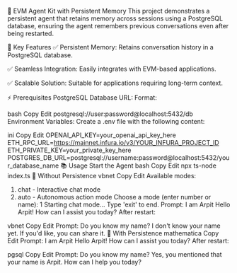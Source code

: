 🚀 EVM Agent Kit with Persistent Memory
This project demonstrates a persistent agent that retains memory across sessions using a PostgreSQL database, ensuring the agent remembers previous conversations even after being restarted.

🎯 Key Features
✅ Persistent Memory: Retains conversation history in a PostgreSQL database.

✅ Seamless Integration: Easily integrates with EVM-based applications.

✅ Scalable Solution: Suitable for applications requiring long-term context.

⚡️ Prerequisites
PostgreSQL Database URL:
Format:

bash
Copy
Edit
postgresql://user:password@localhost:5432/db
Environment Variables: Create a .env file with the following content:

ini
Copy
Edit
OPENAI_API_KEY=your_openai_api_key_here
ETH_RPC_URL=https://mainnet.infura.io/v3/YOUR_INFURA_PROJECT_ID
ETH_PRIVATE_KEY=your_private_key_here
POSTGRES_DB_URL=postgresql://username:password@localhost:5432/your_database_name
📚 Usage
Start the Agent
bash
Copy
Edit
npx ts-node index.ts
💬 Without Persistence
vbnet
Copy
Edit
Available modes:
1. chat - Interactive chat mode
2. auto - Autonomous action mode
Choose a mode (enter number or name): 1
Starting chat mode... Type 'exit' to end.
Prompt: I am Arpit
Hello Arpit! How can I assist you today?
After restart:

vbnet
Copy
Edit
Prompt: Do you know my name?
I don't know your name yet. If you'd like, you can share it.
🧠 With Persistence
mathematica
Copy
Edit
Prompt: I am Arpit
Hello Arpit! How can I assist you today?
After restart:

pgsql
Copy
Edit
Prompt: Do you know my name?
Yes, you mentioned that your name is Arpit. How can I help you today?